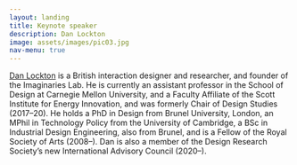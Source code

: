 ```yaml
---
layout: landing
title: Keynote speaker
description: Dan Lockton
image: assets/images/pic03.jpg
nav-menu: true
---
```


[Dan Lockton](https://danlockton.com/about/) is a British interaction designer and researcher, and founder of the Imaginaries Lab. He is currently an assistant professor in the School of Design at Carnegie Mellon University, and a Faculty Affiliate of the Scott Institute for Energy Innovation, and was formerly Chair of Design Studies (2017–20). He holds a PhD in Design from Brunel University, London, an MPhil in Technology Policy from the University of Cambridge, a BSc in Industrial Design Engineering, also from Brunel, and is a Fellow of the Royal Society of Arts (2008–). Dan is also a member of the Design Research Society’s new International Advisory Council (2020–).
